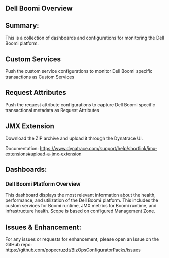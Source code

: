 ## Dell Boomi Overview

## Summary:
This is a collection of dashboards and configurations for monitoring the Dell Boomi platform.

## Custom Services
Push the custom service configurations to monitor Dell Boomi specific transactions as Custom Services

## Request Attributes
Push the request attribute configurations to capture Dell Boomi specific transactional metadata as Request Attributes

## JMX Extension
Download the ZIP archive and upload it through the Dynatrace UI.

Documentation: https://www.dynatrace.com/support/help/shortlink/jmx-extensions#upload-a-jmx-extension

## Dashboards:
### Dell Boomi Platform Overview
This dashboard displays the most relevant information about the health, performance, and utilization of the Dell Boomi platform.  This includes the custom services for Boomi runtime, JMX metrics for Boomi runtime, and infrastructure health.  Scope is based on configured Management Zone.

## Issues & Enhancement:
For any issues or requests for enhancement, please open an Issue on the GitHub repo: https://github.com/popecruzdt/BizOpsConfiguratorPacks/issues
